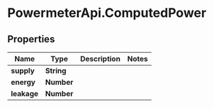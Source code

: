 # PowermeterApi.ComputedPower

## Properties

Name | Type | Description | Notes
------------ | ------------- | ------------- | -------------
**supply** | **String** |  | 
**energy** | **Number** |  | 
**leakage** | **Number** |  | 


